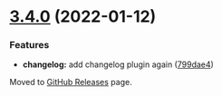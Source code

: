 # [3.4.0](https://github.com/adfinis-sygroup/semantic-release-config/compare/v3.3.0...v3.4.0) (2022-01-12)


### Features

* **changelog:** add changelog plugin again ([799dae4](https://github.com/adfinis-sygroup/semantic-release-config/commit/799dae46cf4547c7a2503b2dc13372b767b7a2bb))

Moved to [GitHub Releases](https://github.com/adfinis-sygroup/semantic-release-config/releases) page.
